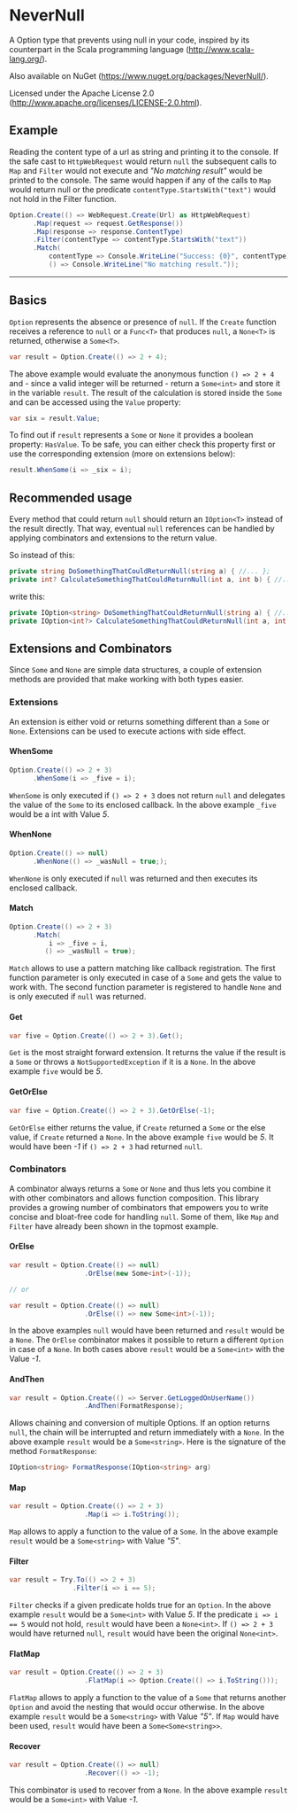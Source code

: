 # NeverNull
A Option type that prevents using null in your code, inspired by its counterpart in the Scala programming language (http://www.scala-lang.org/).

Also available on NuGet (https://www.nuget.org/packages/NeverNull/).

Licensed under the Apache License 2.0 (http://www.apache.org/licenses/LICENSE-2.0.html).

## Example
Reading the content type of a url as string and printing it to the console. If the safe cast to `HttpWebRequest` would return `null` the subsequent calls to `Map` and `Filter` would not execute and *"No matching result"* would be printed to the console. The same would happen if any of the calls to `Map` would return null or the predicate `contentType.StartsWith("text")` would not hold in the Filter function.

```csharp
Option.Create(() => WebRequest.Create(Url) as HttpWebRequest)
      .Map(request => request.GetResponse())
      .Map(response => response.ContentType)
      .Filter(contentType => contentType.StartsWith("text"))
      .Match(
          contentType => Console.WriteLine("Success: {0}", contentType),
          () => Console.WriteLine("No matching result."));
```
------

## Basics
`Option` represents the absence or presence of `null`. If the `Create` function receives a reference to `null` or a `Func<T>` that produces `null`, a `None<T>` is returned, otherwise a `Some<T>`.

```csharp
var result = Option.Create(() => 2 + 4);
```

The above example would evaluate the anonymous function `() => 2 + 4` and - since a valid integer will be returned - return a `Some<int>` and store it in the variable `result`. The result of the calculation is stored inside the `Some` and can be accessed using the `Value` property:

```csharp
var six = result.Value;
```

To find out if `result` represents a `Some` or `None` it provides a boolean property: `HasValue`. To be safe, you can either check this property first or use the corresponding extension (more on extensions below):

```csharp
result.WhenSome(i => _six = i);
```

## Recommended usage
Every method that could return `null` should return an `IOption<T>` instead of the result directly. That way, eventual `null` references can be handled by applying combinators and extensions to the return value.

So instead of this:

```csharp
private string DoSomethingThatCouldReturnNull(string a) { //... };
private int? CalculateSomethingThatCouldReturnNull(int a, int b) { //... };
```

write this:

```csharp
private IOption<string> DoSomethingThatCouldReturnNull(string a) { //... };
private IOption<int?> CalculateSomethingThatCouldReturnNull(int a, int b) { //... };
```

## Extensions and Combinators
Since `Some` and `None` are simple data structures, a couple of extension methods are provided that make working with both types easier.

### Extensions
An extension is either void or returns something different than a `Some` or `None`. Extensions can be used to execute actions with side effect.

#### WhenSome
```csharp
Option.Create(() => 2 + 3)
      .WhenSome(i => _five = i);
```

`WhenSome` is only executed if `() => 2 + 3` does not return `null` and delegates the value of the `Some` to its enclosed callback. In the above example `_five` would be a int with Value *5*.

#### WhenNone
```csharp
Option.Create(() => null)
      .WhenNone(() => _wasNull = true;);
```

`WhenNone` is only executed if `null` was returned and then executes its enclosed callback.

#### Match
```csharp
Option.Create(() => 2 + 3)
      .Match(
          i => _five = i,
         () => _wasNull = true);
```

`Match` allows to use a pattern matching like callback registration. The first function parameter is only executed in case of a `Some` and gets the value to work with. The second function parameter is registered to handle `None` and is only executed if `null` was returned.

#### Get
```csharp
var five = Option.Create(() => 2 + 3).Get();
```

`Get` is the most straight forward extension. It returns the value if the result is a `Some` or throws a `NotSupportedException` if it is a `None`. In the above example `five` would be *5*.

#### GetOrElse
```csharp
var five = Option.Create(() => 2 + 3).GetOrElse(-1);
```

`GetOrElse` either returns the value, if `Create` returned a `Some` or the else value, if `Create` returned a `None`. In the above example `five` would be *5*. It would have been *-1* if `() => 2 + 3` had returned `null`.

### Combinators
A combinator always returns a `Some` or `None` and thus lets you combine it with other combinators and allows function composition.
This library provides a growing number of combinators that empowers you to write concise and bloat-free code for handling `null`. Some of them, like `Map` and `Filter` have already been shown in the topmost example.

#### OrElse
```csharp
var result = Option.Create(() => null)
				   .OrElse(new Some<int>(-1));

// or

var result = Option.Create(() => null)
				   .OrElse(() => new Some<int>(-1));
```

In the above examples `null` would have been returned and `result` would be a `None`. The 
`OrElse` combinator makes it possible to return a different `Option` in case of a `None`. In both cases above `result` would be a `Some<int>` with the Value *-1*.

#### AndThen
```csharp
var result = Option.Create(() => Server.GetLoggedOnUserName())
                   .AndThen(FormatResponse);
```
Allows chaining and conversion of multiple Options. If an option returns `null`, the chain will be interrupted and return immediately with a `None`. In the above example `result` would be a `Some<string>`. Here is the signature of the method `FormatResponse`:

```csharp
IOption<string> FormatResponse(IOption<string> arg)
```

#### Map
```csharp
var result = Option.Create(() => 2 + 3)
				   .Map(i => i.ToString());
```

`Map` allows to apply a function to the value of a `Some`. In the above example `result` would be a `Some<string>` with Value *"5"*.

#### Filter
```csharp
var result = Try.To(() => 2 + 3)
				.Filter(i => i == 5);
```

`Filter` checks if a given predicate holds true for an `Option`. In the above example `result` would be a `Some<int>` with Value *5*. If the predicate `i => i == 5` would not hold, `result` would have been a `None<int>`. If `() => 2 + 3` would have returned `null`, `result` would have been the original `None<int>`.

#### FlatMap
```csharp
var result = Option.Create(() => 2 + 3)
                   .FlatMap(i => Option.Create(() => i.ToString()));
```

`FlatMap` allows to apply a function to the value of a `Some` that returns another `Option` and avoid the nesting that would occur otherwise. In the above example `result` would be a `Some<string>` with Value *"5"*. If `Map` would have been used, `result` would have been a `Some<Some<string>>`.

#### Recover
```csharp
var result = Option.Create(() => null)
				   .Recover(() => -1);
```

This combinator is used to recover from a `None`. In the above example `result` would be a `Some<int>` with Value *-1*.